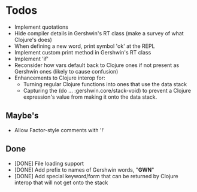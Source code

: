 # Todos #

 * Implement quotations
 * Hide compiler details in Gershwin's RT class (make a survey of what Clojure's does)
 * When defining a new word, print symbol 'ok' at the REPL
 * Implement custom print method in Gershwin's RT class
 * Implement 'if'
 * Reconsider how vars default back to Clojure ones if not present as Gershwin ones (likely to cause confusion)
 * Enhancements to Clojure interop for:
     - Turning regular Clojure functions into ones that use the data stack
     - Capturing the (do ... :gershwin.core/stack-void) to prevent a Clojure expression's value from making it onto the data stack.

## Maybe's ##

 * Allow Factor-style comments with '!'

## Done ##
 * [DONE] File loading support
 * [DONE] Add prefix to names of Gershwin words, "__GWN__"
 * [DONE] Add special keyword/form that can be returned by Clojure interop that will not get onto the stack
